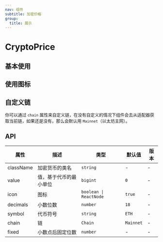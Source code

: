 ```yaml
---
nav: 组件
subtitle: 加密价格
group:
  title: 展示
---
```


# CryptoPrice

## 基本使用

<code src="./demos/basic.tsx"></code>

## 使用图标

<code src="./demos/icon.tsx"></code>

## 自定义链

你可以通过 `chain` 属性来自定义链，在没有自定义的情况下组件会去从适配器获取当前链，如果还是没有，那么会默认用 `Mainnet`（以太坊主网）。

<code src="./demos/custom-chain.tsx"></code>

## API

| 属性      | 描述                   | 类型                   | 默认值    | 版本 |
| --------- | ---------------------- | ---------------------- | --------- | ---- |
| className | 加密货币的类名         | `string`               | -         | -    |
| value     | 值，基于代币的最小单位 | `bigint`               | `0`       | -    |
| icon      | 图标                   | `boolean \| ReactNode` | `true`    | -    |
| decimals  | 小数位数               | `number`               | `18`      | -    |
| symbol    | 代币符号               | `string`               | `ETH`     | -    |
| chain     | 链                     | `Chain`                | `Mainnet` | -    |
| fixed     | 小数点后固定位数       | `number`               | -         | -    |
